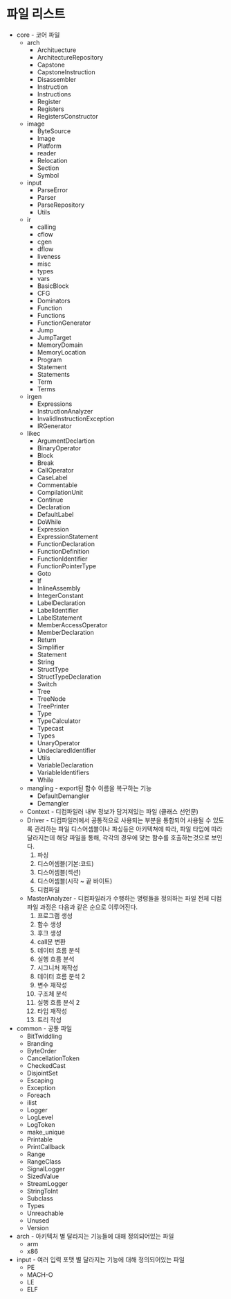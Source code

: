 # 파일 리스트

- core - 코어 파일
  - arch
    - Archituecture
    - ArchitectureRepository
    - Capstone
    - CapstoneInstruction
    - Disassembler
    - Instruction
    - Instructions
    - Register
    - Registers
    - RegistersConstructor
  - image
    - ByteSource
    - Image
    - Platform
    - reader
    - Relocation
    - Section
    - Symbol
  - input
    - ParseError
    - Parser
    - ParseRepository
    - Utils
  - ir
    - calling
    - cflow
    - cgen
    - dflow
    - liveness
    - misc
    - types
    - vars
    - BasicBlock
    - CFG
    - Dominators
    - Function
    - Functions
    - FunctionGenerator
    - Jump
    - JumpTarget
    - MemoryDomain
    - MemoryLocation
    - Program
    - Statement
    - Statements
    - Term
    - Terms
  - irgen
    - Expressions
    - InstructionAnalyzer
    - InvalidInstructionException
    - IRGenerator
  - likec
    - ArgumentDeclartion
    - BinaryOperator
    - Block
    - Break
    - CallOperator
    - CaseLabel
    - Commentable
    - CompilationUnit
    - Continue
    - Declaration
    - DefaultLabel
    - DoWhile
    - Expression
    - ExpressionStatement
    - FunctionDeclaration
    - FunctionDefinition
    - FunctionIdentifier
    - FunctionPointerType
    - Goto
    - If
    - InlineAssembly
    - IntegerConstant
    - LabelDeclaration
    - LabelIdentifier
    - LabelStatement
    - MemberAccessOperator
    - MemberDeclaration
    - Return
    - Simplifier
    - Statement
    - String
    - StructType
    - StructTypeDeclaration
    - Switch
    - Tree
    - TreeNode
    - TreePrinter
    - Type
    - TypeCalculator
    - Typecast
    - Types
    - UnaryOperator
    - UndeclaredIdentifier
    - Utils
    - VariableDeclaration
    - VariableIdentifiers
    - While
  - mangling - export된 함수 이름을 복구하는 기능
    - DefaultDemangler
    - Demangler
  - Context - 디컴파일러 내부 정보가 담겨져있는 파일 (클래스 선언문)
  - Driver - 디컴파일러에서 공통적으로 사용되는 부분을 통합되어 사용될 수 있도록 관리하는 파일
  디스어셈블이나 파싱등은 아키텍쳐에 따라, 파일 타입에 따라 달라지는데 해당 파일을 통해, 각각의 경우에 맞는 함수를 호출하는것으로 보인다.
    1. 파싱
    2. 디스어셈블(기본:코드)
    3. 디스어셈블(섹션)
    4. 디스어셈블(시작 ~ 끝 바이트)
    5. 디컴파일
  - MasterAnalyzer - 디컴파일러가 수행하는 명령들을 정의하는 파일
  전체 디컴파일 과정은 다음과 같은 순으로 이루어진다.
    1. 프로그램 생성
    2. 함수 생성
    3. 후크 생성
    4. call문 변환
    5. 데이터 흐름 분석
    6. 실행 흐름 분석
    7. 시그니처 재작성
    8. 데이터 흐름 분석 2
    9. 변수 재작성
    10. 구조체 분석
    11. 실행 흐름 분석 2
    12. 타입 재작성
    13. 트리 작성
- common - 공통 파일
  - BitTwiddling
  - Branding
  - ByteOrder
  - CancellationToken
  - CheckedCast
  - DisjointSet
  - Escaping
  - Exception
  - Foreach
  - ilist
  - Logger
  - LogLevel
  - LogToken
  - make_unique
  - Printable
  - PrintCallback
  - Range
  - RangeClass
  - SignalLogger
  - SizedValue
  - StreamLogger
  - StringToInt
  - Subclass
  - Types
  - Unreachable
  - Unused
  - Version
- arch - 아키텍처 별 달라지는 기능들에 대해 정의되어있는 파일
  - arm
  - x86
- input - 여러 입력 포맷 별 달라지는 기능에 대해 정의되어있는 파일
  - PE
  - MACH-O
  - LE
  - ELF
